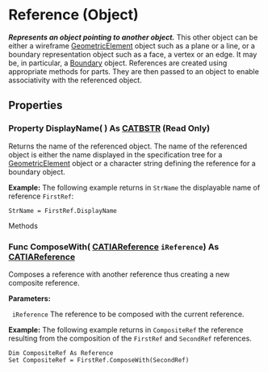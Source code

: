 # Reference (Object)

**_Represents an object pointing to another object._**
This other object can be either a wireframe [GeometricElement](../SketcherInterfaces/interface_GeometricElement_54654.md) object such as a plane or a line, or a boundary representation object such as a face, a vertex or an edge. It may be, in particular, a [Boundary](../MecModInterfaces/interface_Boundary_14542.md) object. References are created using appropriate methods for parts. They are then passed to an object to enable associativity with the referenced object.

## Properties

### Property **DisplayName**( ) As [CATBSTR](../System/typedef_CATBSTR_8129.md) (Read Only)

Returns the name of the referenced object. The name of the referenced object is either the name displayed in the specification tree for a [GeometricElement](../SketcherInterfaces/interface_GeometricElement_54654.md) object or a character string defining the reference for a boundary object.

**Example:**     The following example returns in `StrName` the displayable name of reference `FirstRef`:

```VBScript
StrName = FirstRef.DisplayName

```

Methods

### Func **ComposeWith**( [CATIAReference](../InfInterfaces/interface_Reference_17481.md)  `iReference`) As [CATIAReference](../InfInterfaces/interface_Reference_17481.md)

Composes a reference with another reference thus creating a new composite reference.

**Parameters:**

` iReference`      The reference to be composed with the current reference.

**Example:**     The following example returns in `CompositeRef` the reference resulting from the composition of the `FirstRef` and `SecondRef` references.

```VBScript
Dim CompositeRef As Reference
Set CompositeRef = FirstRef.ComposeWith(SecondRef)

```